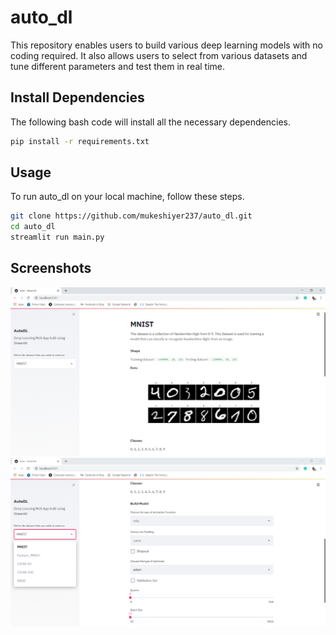 # auto_dl

This repository enables users to build various deep learning models with no coding required. It also allows users to select from various datasets and tune different parameters and test them in real time.


## Install Dependencies 

The following bash code will install all the necessary dependencies.

```bash
pip install -r requirements.txt
```

## Usage

To run auto_dl on your local machine, follow these steps.

```bash
git clone https://github.com/mukeshiyer237/auto_dl.git
cd auto_dl
streamlit run main.py
```

## Screenshots 
![Output](screenshots/1.PNG)
![Output](screenshots/2.PNG)


